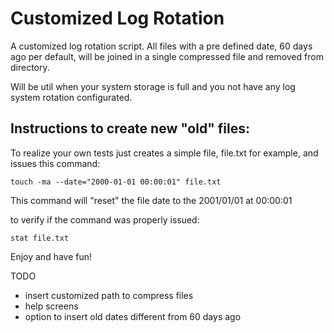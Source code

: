 # Customized Log Rotation
A customized log rotation script.
All files with a pre defined date, 60 days ago per default, will be joined in a single compressed file 
and removed from directory.

Will be util when your system storage is full and you not have any log system rotation configurated.



## Instructions to create new "old" files:

To realize your own tests just creates a simple file, file.txt for example, and issues this command:
```
touch -ma --date="2000-01-01 00:00:01" file.txt
```

This command will "reset" the file date to the 2001/01/01 at 00:00:01


to verify if the command was properly issued:
```
stat file.txt
```



Enjoy and have fun!


TODO
- insert customized path to compress files
- help screens
- option to insert old dates different from 60 days ago

